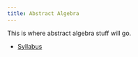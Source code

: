 ```yaml
---
title: Abstract Algebra
---
```


This is where abstract algebra stuff will go.

* [Syllabus](/pdf/classes/aa/syllabus.pdf)
